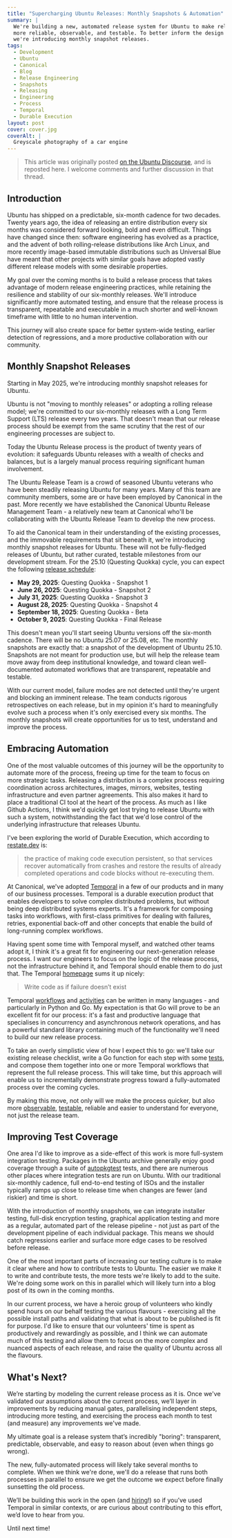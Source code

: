 ```yaml
---
title: "Supercharging Ubuntu Releases: Monthly Snapshots & Automation"
summary: |
  We're building a new, automated release system for Ubuntu to make releases
  more reliable, observable, and testable. To better inform the design of that process,
  we're introducing monthly snapshot releases.
tags:
  - Development
  - Ubuntu
  - Canonical
  - Blog
  - Release Engineering
  - Snapshots
  - Releasing
  - Engineering
  - Process
  - Temporal
  - Durable Execution
layout: post
cover: cover.jpg
coverAlt: |
  Greyscale photography of a car engine
---
```


> This article was originally posted [on the Ubuntu Discourse](https://discourse.ubuntu.com/t/61876), and is reposted here. I welcome comments and further discussion in that thread.

## Introduction

Ubuntu has shipped on a predictable, six-month cadence for two decades. Twenty years ago, the idea of releasing an entire distribution every six months was considered forward looking, bold and even difficult. Things have changed since then: software engineering has evolved as a practice, and the advent of both rolling-release distributions like Arch Linux, and more recently image-based immutable distributions such as Universal Blue have meant that other projects with similar goals have adopted vastly different release models with some desirable properties.

My goal over the coming months is to build a release process that takes advantage of modern release engineering practices, while retaining the resilience and stability of our six-monthly releases. We'll introduce significantly more automated testing, and ensure that the release process is transparent, repeatable and executable in a much shorter and well-known timeframe with little to no human intervention.

This journey will also create space for better system-wide testing, earlier detection of regressions, and a more productive collaboration with our community.

## Monthly Snapshot Releases

Starting in May 2025, we're introducing monthly snapshot releases for Ubuntu.

Ubuntu is not "moving to monthly releases" or adopting a rolling release model; we're committed to our six-monthly releases with a Long Term Support (LTS) release every two years. That doesn't mean that our release process should be exempt from the same scrutiny that the rest of our engineering processes are subject to.

Today the Ubuntu Release process is the product of twenty years of evolution: it safeguards Ubuntu releases with a wealth of checks and balances, but is a largely manual process requiring significant human involvement.

The Ubuntu Release Team is a crowd of seasoned Ubuntu veterans who have been steadily releasing Ubuntu for many years. Many of this team are community members, some are or have been employed by Canonical in the past. More recently we have established the Canonical Ubuntu Release Management Team - a relatively new team at Canonical who'll be collaborating with the Ubuntu Release Team to develop the new process.

To aid the Canonical team in their understanding of the existing processes, and the immovable requirements that sit beneath it, we're introducing monthly snapshot releases for Ubuntu. These will not be fully-fledged releases of Ubuntu, but rather curated, testable milestones from our development stream. For the 25.10 (Questing Quokka) cycle, you can expect the following [release schedule](https://discourse.ubuntu.com/t/questing-quokka-release-schedule/36462):

- **May 29, 2025**: Questing Quokka - Snapshot 1
- **June 26, 2025**: Questing Quokka - Snapshot 2
- **July 31, 2025**: Questing Quokka - Snapshot 3
- **August 28, 2025**: Questing Quokka - Snapshot 4
- **September 18, 2025**: Questing Quokka - Beta
- **October 9, 2025**: Questing Quokka - Final Release

This doesn't mean you'll start seeing Ubuntu versions off the six-month cadence. There will be no Ubuntu 25.07 or 25.08, etc. The monthly snapshots are exactly that: a snapshot of the development of Ubuntu 25.10. Snapshots are not meant for production use, but will help the release team move away from deep institutional knowledge, and toward clean well-documented automated workflows that are transparent, repeatable and testable.

With our current model, failure modes are not detected until they're urgent and blocking an imminent release. The team conducts rigorous retrospectives on each release, but in my opinion it's hard to meaningfully evolve such a process when it's only exercised every six months. The monthly snapshots will create opportunities for us to test, understand and improve the process.

## Embracing Automation

One of the most valuable outcomes of this journey will be the opportunity to automate more of the process, freeing up time for the team to focus on more strategic tasks. Releasing a distribution is a complex process requiring coordination across architectures, images, mirrors, websites, testing infrastructure and even partner agreements. This also makes it hard to place a traditional CI tool at the heart of the process. As much as I like Github Actions, I think we'd quickly get lost trying to release Ubuntu with such a system, notwithstanding the fact that we'd lose control of the underlying infrastructure that releases Ubuntu.

I've been exploring the world of Durable Execution, which according to [restate.dev](https://restate.dev/what-is-durable-execution/) is:

> the practice of making code execution persistent, so that services recover automatically from crashes and restore the results of already completed operations and code blocks without re-executing them.

At Canonical, we've adopted [Temporal](https://temporal.io/) in a few of our products and in many of our business processes. Temporal is a durable execution product that enables developers to solve complex distributed problems, but without being deep distributed systems experts. It's a framework for composing tasks into workflows, with first-class primitives for dealing with failures, retries, exponential back-off and other concepts that enable the build of long-running complex workflows.

Having spent some time with Temporal myself, and watched other teams adopt it, I think it's a great fit for engineering our next-generation release process. I want our engineers to focus on the logic of the release process, not the infrastructure behind it, and Temporal should enable them to do just that. The Temporal [homepage](https://temporal.io/) sums it up nicely:

> Write code as if failure doesn’t exist

Temporal [workflows](https://docs.temporal.io/evaluate/understanding-temporal#workflow) and [activities](https://docs.temporal.io/evaluate/understanding-temporal#activities) can be written in many languages - and particularly in Python and Go. My expectation is that Go will prove to be an excellent fit for our process: it's a fast and productive language that specialises in concurrency and asynchronous network operations, and has a powerful standard library containing much of the functionality we'll need to build our new release process.

To take an overly simplistic view of how I expect this to go: we'll take our existing release checklist, write a Go function for each step with some [tests](https://docs.temporal.io/develop/go/testing-suite), and compose them together into one or more Temporal workflows that represent the full release process. This will take time, but this approach will enable us to incrementally demonstrate progress toward a fully-automated process over the coming cycles.

By making this move, not only will we make the process quicker, but also more [observable](https://docs.temporal.io/develop/go/observability), [testable](https://docs.temporal.io/develop/go/testing-suite), reliable and easier to understand for everyone, not just the release team.

## Improving Test Coverage

One area I'd like to improve as a side-effect of this work is more full-system integration testing. Packages in the Ubuntu archive generally enjoy good coverage through a suite of [autopkgtest](https://autopkgtest.ubuntu.com/) tests, and there are numerous other places where integration tests are run on Ubuntu. With our traditional six-monthly cadence, full end-to-end testing of ISOs and the installer typically ramps up close to release time when changes are fewer (and riskier) and time is short.

With the introduction of monthly snapshots, we can integrate installer testing, full-disk encryption testing, graphical application testing and more as a regular, automated part of the release pipeline - not just as part of the development pipeline of each individual package. This means we should catch regressions earlier and surface more edge cases to be resolved before release.

One of the most important parts of increasing our testing culture is to make it clear where and how to contribute tests to Ubuntu. The easier we make it to write and contribute tests, the more tests we're likely to add to the suite. We're doing some work on this in parallel which will likely turn into a blog post of its own in the coming months.

In our current process, we have a heroic group of volunteers who kindly spend hours on our behalf testing the various flavours - exercising all the possible install paths and validating that what is about to be published is fit for purpose. I'd like to ensure that our volunteers' time is spent as productively and rewardingly as possible, and I think we can automate much of this testing and allow them to focus on the more complex and nuanced aspects of each release, and raise the quality of Ubuntu across all the flavours.

## What's Next?

We’re starting by modeling the current release process as it is. Once we've validated our assumptions about the current process, we’ll layer in improvements by reducing manual gates, parallelising independent steps, introducing more testing, and exercising the process each month to test (and measure) any improvements we've made.

My ultimate goal is a release system that’s incredibly "boring": transparent, predictable, observable, and easy to reason about (even when things go wrong).

The new, fully-automated process will likely take several months to complete. When we think we're done, we'll do a release that runs both processes in parallel to ensure we get the outcome we expect before finally sunsetting the old process.

We’ll be building this work in the open (and [hiring](https://canonical.com/careers)!) so if you’ve used Temporal in similar contexts, or are curious about contributing to this effort, we’d love to hear from you.

Until next time!
